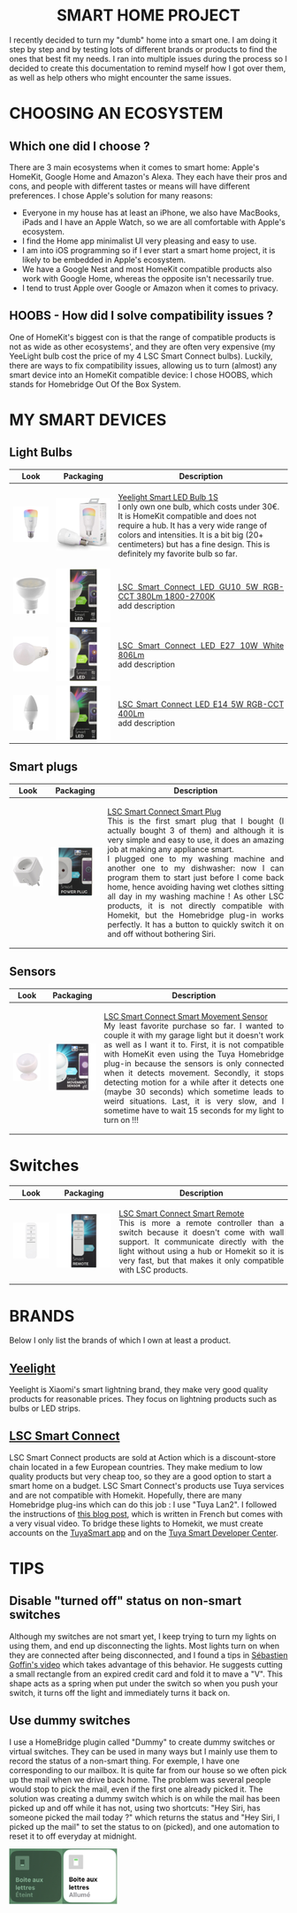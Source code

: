 <h1 align="center">SMART HOME PROJECT</h1>

I recently decided to turn my "dumb" home into a smart one. I am doing it step by step and by testing lots of different brands or products to find the ones that best fit my needs.
I ran into multiple issues during the process so I decided to create this documentation to remind myself how I got over them, as well as help others who might encounter the same issues.

# CHOOSING AN ECOSYSTEM

## Which one did I choose ?

There are 3 main ecosystems when it comes to smart home: Apple's HomeKit, Google Home and Amazon's Alexa. They each have their pros and cons, and people with different tastes or means will have different preferences. I chose Apple's solution for many reasons:
  - Everyone in my house has at least an iPhone, we also have MacBooks, iPads and I have an Apple Watch, so we are all comfortable with Apple's ecosystem.
  - I find the Home app minimalist UI very pleasing and easy to use.
  - I am into iOS programming so if I ever start a smart home project, it is likely to be embedded in Apple's ecosystem.
  - We have a Google Nest and most HomeKit compatible products also work with Google Home, whereas the opposite isn't necessarily true.
  - I tend to trust Apple over Google or Amazon when it comes to privacy.

## HOOBS - How did I solve compatibility issues ?

One of HomeKit's biggest con is that the range of compatible products is not as wide as other ecosystems', and they are often very expensive (my YeeLight bulb cost the price of my 4 LSC Smart Connect bulbs).
Luckily, there are ways to fix compatibility issues, allowing us to turn (almost) any smart device into an HomeKit compatible device: I chose HOOBS, which stands for Homebridge Out Of the Box System.


# MY SMART DEVICES

## Light Bulbs
| Look | Packaging | Description |
|-|-|-|
| <img src="img/yeelight-1S.jpg" width=250> | <img src="img/yeelight-1S-box.jpg" width=250> | <p align="left">[Yeelight Smart LED Bulb 1S](https://www.amazon.fr/Yeelight-millions-couleurs-Compatible-Assistant/dp/B0832XR68B/ref=sxts_sxwds-bia-wc-p13n1_0)<br/>I only own one bulb, which costs under 30€. It is HomeKit compatible and does not require a hub. It has a very wide range of colors and intensities. It is a bit big (20+ centimeters) but has a fine design. This is definitely my favorite bulb so far.</p>|
| <img src="img/lsc-smart-led-GU10.jpeg" width=250> | <img src="img/lsc-smart-led-GU10-box.jpeg" width=250> | <p align="justify">[LSC Smart Connect LED GU10 5W RGB-CCT 380Lm 1800-2700K](https://www.action.com/fr-fr/p/spot-multicolore-connecte-lsc-smart-connect-2/)<br/>add description</p>|
| <img src="img/lsc-smart-led-E27.jpeg" width=250> | <img src="img/lsc-smart-led-E27-box.jpeg" width=250> | <p align="justify">[LSC Smart Connect LED E27 10W White 806Lm ](https://www.action.com/fr-fr/p/lampe-led-intelligente-lsc-smart-connect3/)<br/>add description</p>|
| <img src="img/lsc-smart-led-E14.jpeg" width=250> | <img src="img/lsc-smart-led-E14-box.jpeg" width=250> | <p align="justify">[LSC Smart Connect LED E14 5W RGB-CCT 400Lm ](https://www.action.com/fr-fr/p/lampe-led-intelligente-lsc-smart-connect3/)<br/>add description</p>|

## Smart plugs
| Look | Packaging | Description |
|-|-|-|
| <img src="img/lsc-smart-plug.jpeg" width=250> | <img src="img/lsc-smart-plug-box.jpeg" width=250> | <p align="justify">[LSC Smart Connect Smart Plug](https://www.action.com/fr-fr/p/prise-intelligente-lsc-smart-connect/)<br/>This is the first smart plug that I bought (I actually bought 3 of them) and although it is very simple and easy to use, it does an amazing job at making any appliance smart.<br/>I plugged one to my washing machine and another one to my dishwasher: now I can program them to start just before I come back home, hence avoiding having wet clothes sitting all day in my washing machine ! As other LSC products, it is not directly compatible with Homekit, but the Homebridge plug-in works perfectly. It has a button to quickly switch it on and off without bothering Siri.</p>


## Sensors
| Look | Packaging | Description |
|-|-|-|
| <img src="img/lsc-smart-motion-sensor.jpeg" width=250> | <img src="img/lsc-smart-motion-sensor-box.jpeg" width=250> | <p align="justify">[LSC Smart Connect Smart Movement Sensor](https://www.action.com/fr-fr/p/dummy-3000370/)<br/>My least favorite purchase so far. I wanted to couple it with my garage light but it doesn't work as well as I want it to. First, it is not compatible with HomeKit even using the Tuya Homebridge plug-in because the sensors is only connected when it detects movement. Secondly, it stops detecting motion for a while after it detects one (maybe 30 seconds) which sometime leads to weird situations. Last, it is very slow, and I sometime have to wait 15 seconds for my light to turn on !!!</p>

# Switches
| Look | Packaging | Description |
|-|-|-|
| <img src="img/lsc-smart-remote.jpeg" width=250> | <img src="img/lsc-smart-remote-box.jpeg" width=250> | <p align="justify">[LSC Smart Connect Smart Remote](https://www.action.com/fr-fr/p/telecommande-lsc-smart-connect/)<br/>This is more a remote controller than a switch because it doesn't come with wall support. It communicate directly with the light without using a hub or Homekit so it is very fast, but that makes it only compatible with LSC products.</p>


# BRANDS

Below I only list the brands of which I own at least a product.

## [Yeelight](https://www.yeelight.com/)

Yeelight is Xiaomi's smart lightning brand, they make very good quality products for reasonable prices. They focus on lightning products such as bulbs or LED strips.

## [LSC Smart Connect](https://www.action.com/fr-fr/brands/lsc-smart-connect/)

LSC Smart Connect products are sold at Action which is a discount-store chain located in a few European countries. They make medium to low quality products but very cheap too, so they are a good option to start a smart home on a budget.
LSC Smart Connect's products use Tuya services and are not compatible with Homekit. Hopefully, there are many Homebridge plug-ins which can do this job : I use "Tuya Lan2". I followed the instructions of [this blog post](http://www.experience2geek.com/tuto-lsc-smart-connect-avec-homekit/), which is written in French but comes with a very visual video. To bridge these lights to Homekit, we must create accounts on the [TuyaSmart app](https://apps.apple.com/fr/app/tuyasmart/id1034649547) and on the [Tuya Smart Developer Center](https://iot.tuya.com/).

# TIPS

## Disable "turned off" status on non-smart switches
Although my switches are not smart yet, I keep trying to turn my lights on using them, and end up disconnecting the lights. Most lights turn on when they are connected after being disconnected, and I found a tips in [Sébastien Goffin's video](https://www.youtube.com/watch?v=-o8XnqRYhOs) which takes advantage of this behavior. He suggests cutting a small rectangle from an expired credit card and fold it to mave a "V". This shape acts as a spring when put under the switch so when you push your switch, it turns off the light and immediately turns it back on.

## Use dummy switches
I use a HomeBridge plugin called "Dummy" to create dummy switches or virtual switches. They can be used in many ways but I mainly use them to record the status of a non-smart thing. For exemple, I have one corresponding to our mailbox. It is quite far from our house so we often pick up the mail when we drive back home. The problem was several people would stop to pick the mail, even if the first one already picked it. The solution was creating a dummy switch which is on while the mail has been picked up and off while it has not, using two shortcuts: "Hey Siri, has someone picked the mail today ?" which returns the status and "Hey Siri, I picked up the mail" to set the status to on (picked), and one automation to reset it to off everyday at midnight.

<div float="left"><img src="img/mailbox-default.jpeg" height=100><img src="img/mailbox-picked.jpeg" height=100></div>
